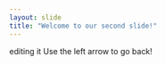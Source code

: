 ```yaml
---
layout: slide
title: "Welcome to our second slide!"
---
```

editing it
Use the left arrow to go back!
